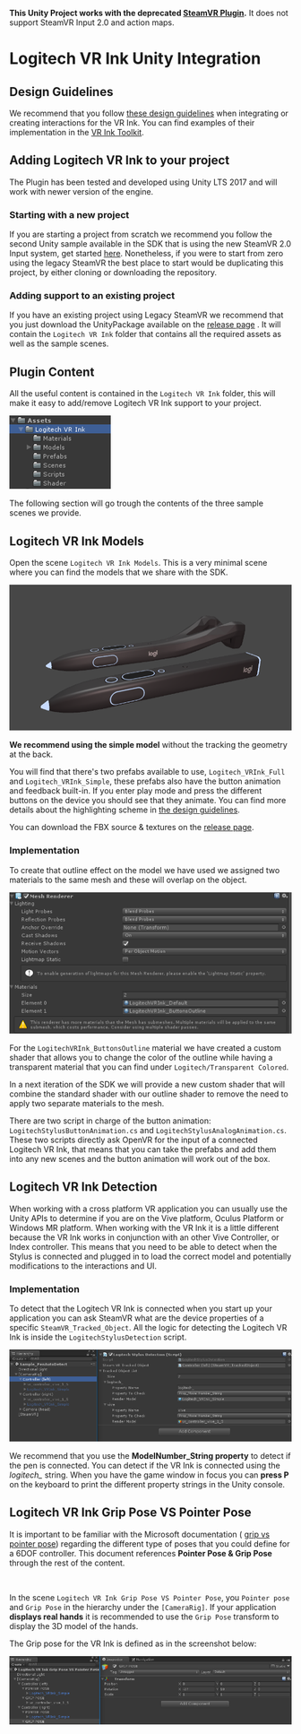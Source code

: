 **This Unity Project works with the deprecated [SteamVR Plugin](https://github.com/ValveSoftware/steamvr_unity_plugin/releases/tag/1.2.3).**  It does not support SteamVR Input 2.0 and action maps.

# Logitech VR Ink Unity Integration

## Design Guidelines

We recommend that you follow [these design guidelines](../../../Documentation/DesignGuidelines) when integrating or creating interactions for the VR Ink. You can find examples of their implementation in the [VR Ink Toolkit](../../../Assets/Toolkit).

## Adding Logitech VR Ink to your project

The Plugin has been tested and developed using Unity LTS 2017 and will work with newer version of the engine.

### Starting with a new project

If you are starting a project from scratch we recommend you follow the second Unity sample available in the SDK that is using the new SteamVR 2.0 Input system, get started [here](../../UnitySampleProjects/UnitySample_SteamVR2.0/).
Nonetheless, if you were to start from zero using the legacy SteamVR the best place to start would be duplicating this project, by either cloning or downloading the repository.

### Adding support to an existing project

If you have an existing project using Legacy SteamVR we recommend that you just download the UnityPackage available on the [release page](https://github.com/Logitech/labs_vr_stylus_sdk/releases) . It will contain the `Logitech VR Ink` folder that contains all the required assets as well as the sample scenes.

## Plugin Content

All the useful content is contained in the `Logitech VR Ink` folder, this will make it easy to add/remove Logitech VR Ink support to your project.

![Folder Content](../../../Documentation/Images/UnitySampleLegacy/PluginContent.png)

The following section will go trough the contents of the three sample scenes we provide.

## Logitech VR Ink Models

Open the scene `Logitech VR Ink Models`.
This is a very minimal scene where you can find the models that we share with the SDK.

![Logitech VR Ink Models](../../../Documentation/Images/UnitySampleLegacy/LogitechVRInk.png)

**We recommend using the simple model** without the tracking the geometry at the back.
<br>

You will find that there's two prefabs available to use, `Logitech_VRInk_Full` and `Logitech_VRInk_Simple`, these prefabs also have the button animation and feedback built-in. If you enter play mode and press the different buttons on the device you should see that they animate. You can find more details about the highlighting scheme in [the design guidelines](Documentation/DesignGuidelines).

You can download the FBX source & textures on the [release page](https://github.com/Logitech/labs_vr_stylus_sdk/releases).

### Implementation

To create that outline effect on the model we have used we assigned two materials to the same mesh and these will overlap on the object.

![Material overlap](../../../Documentation/Images/UnitySampleLegacy/MaterialsOverlap.png)

For the `LogitechVRInk_ButtonsOutline` material we have created a custom shader that allows you to change the color of the outline while having a transparent material that you can find under `Logitech/Transparent Colored`.

In a next iteration of the SDK we will  provide a new custom shader that will combine the standard shader with our outline shader to remove the need to apply two separate materials to the mesh.

There are two script in charge of the button animation: `LogitechStylusButtonAnimation.cs` and `LogitechStylusAnalogAnimation.cs`.
These two scripts directly ask OpenVR for the input of a connected Logitech VR Ink, that means that you can take the prefabs and add them into any new scenes and the button animation will work out of the box.

## Logitech VR Ink Detection

When working with a cross platform VR application you can usually use the Unity APIs to determine if you are on the Vive platform, Oculus Platform or Windows MR platform.
When working with the VR Ink it is a little different because the VR Ink works in conjunction with an other Vive Controller, or Index controller.
This means that you need to be able to detect when the Stylus is connected and plugged in to load the correct model and potentially modifications to the interactions and UI.

### Implementation

To detect that the Logitech VR Ink is connected when you start up your application you can ask SteamVR what are the device properties of a specific `SteamVR_Tracked_Object`. All the logic for detecting the Logitech VR Ink is inside the `LogitechStylusDetection` script.

![Pen Detection  in Unity inspector](../../../Documentation/Images/UnitySampleLegacy/LogiPenDetection.png)

We recommend that you use the **ModelNumber_String property** to detect if the pen is connected. You can detect if the VR Ink is connected using the *logitech_* string. When you have the game window in focus you can **press P** on the keyboard to print the different property strings in the Unity console.

## Logitech VR Ink Grip Pose VS Pointer Pose

It is important to be familiar with the Microsoft documentation ( [grip vs pointer pose](https://docs.microsoft.com/en-us/windows/mixed-reality/gestures-and-motion-controllers-in-unity#grip-pose-vs-pointing-pose)) regarding the different type of poses that you could define for a 6DOF controller. This document references **Pointer Pose & Grip Pose** through the rest of the content.

<br>

In the scene `Logitech VR Ink Grip Pose VS Pointer Pose`, you  `Pointer pose` and `Grip Pose` in the hierarchy under the `[CameraRig]`. If your application **displays real hands** it is recommended to use the `Grip Pose` transform to display the 3D model of the hands.

The Grip pose for the VR Ink is defined as in the screenshot below:

![gripVSPointerPose](../../../Documentation/Images/UnitySampleLegacy/GripPoseVSPointerPose.png)
